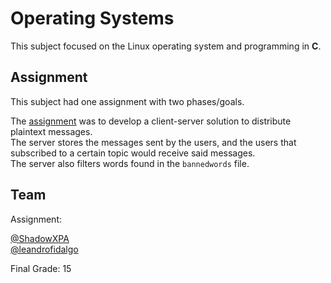# Operating Systems

This subject focused on the Linux operating system and programming in **C**.

## Assignment

This subject had one assignment with two phases/goals.

The [assignment](Assignment.pdf) was to develop a client-server solution to distribute plaintext messages.  
The server stores the messages sent by the users, and the users that subscribed to a certain topic would receive said messages.  
The server also filters words found in the `bannedwords` file.

## Team

Assignment:

[@ShadowXPA](https://github.com/ShadowXPA)  
[@leandrofidalgo](https://github.com/leandrofidalgo)

Final Grade: 15
